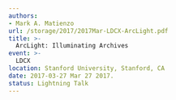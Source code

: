 ```yaml
---
authors:
- Mark A. Matienzo
url: /storage/2017/2017Mar-LDCX-ArcLight.pdf
title: >-
  ArcLight: Illuminating Archives
event: >-
  LDCX
location: Stanford University, Stanford, CA
date: 2017-03-27 Mar 27 2017.
status: Lightning Talk
---
```

